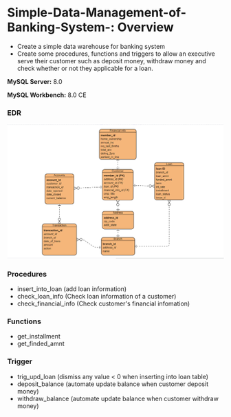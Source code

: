 # Simple-Data-Management-of-Banking-System-: Overview 
* Create a simple data warehouse for banking system
* Create some procedures, functions and triggers to allow an executive serve their customer such as deposit money, withdraw money and check whether or not they applicable for a loan. 

**MySQL Server:** 8.0

**MySQL Workbench:** 8.0 CE

### EDR 
![alt text](https://github.com/DamHTran/Simple-Data-Management-of-Banking-System-/blob/master/ERD.png)

### Procedures
* insert_into_loan (add loan information)
* check_loan_info (Check loan information of a customer)
* check_financial_info (Check customer's financial infomation)

### Functions
* get_installment
* get_finded_amnt

### Trigger
* trig_upd_loan (dismiss any value < 0 when inserting into loan table)
* deposit_balance (automate update balance when customer deposit money)
* withdraw_balance (automate update balance when customer withdraw money)

